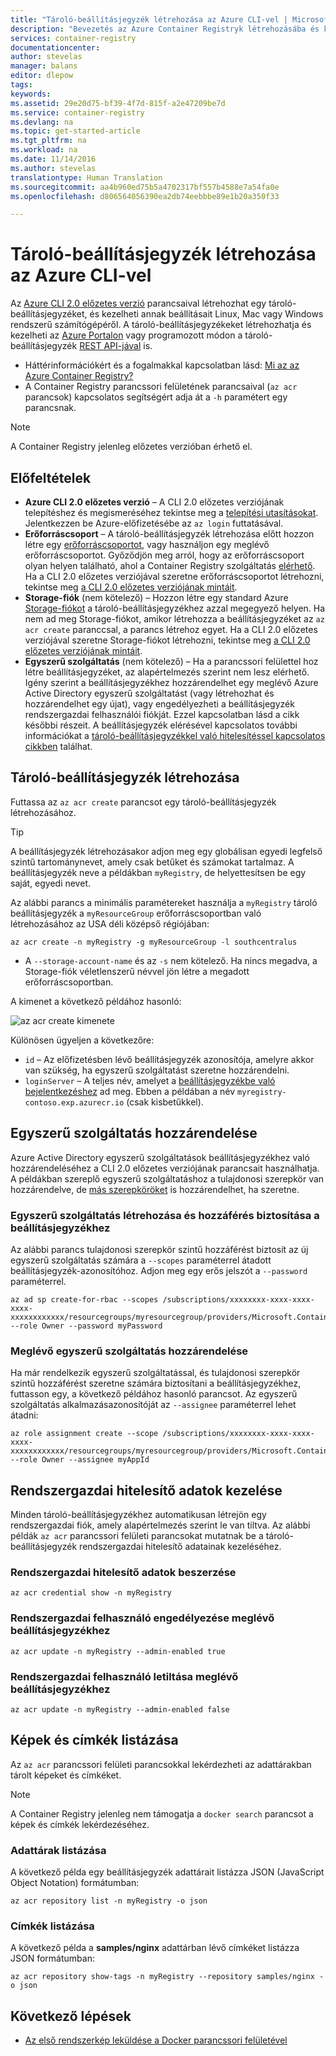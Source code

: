 ```yaml
---
title: "Tároló-beállításjegyzék létrehozása az Azure CLI-vel | Microsoft Docs"
description: "Bevezetés az Azure Container Registryk létrehozásába és kezelésébe az Azure CLI 2.0 előzetes verziójával"
services: container-registry
documentationcenter: 
author: stevelas
manager: balans
editor: dlepow
tags: 
keywords: 
ms.assetid: 29e20d75-bf39-4f7d-815f-a2e47209be7d
ms.service: container-registry
ms.devlang: na
ms.topic: get-started-article
ms.tgt_pltfrm: na
ms.workload: na
ms.date: 11/14/2016
ms.author: stevelas
translationtype: Human Translation
ms.sourcegitcommit: aa4b960ed75b5a4702317bf557b4588e7a54fa0e
ms.openlocfilehash: d806564056390ea2db74eebbbe89e1b20a350f33

---
```

# <a name="create-a-container-registry-using-the-azure-cli"></a>Tároló-beállításjegyzék létrehozása az Azure CLI-vel
Az [Azure CLI 2.0 előzetes verzió](https://github.com/Azure/azure-cli) parancsaival létrehozhat egy tároló-beállításjegyzéket, és kezelheti annak beállításait Linux, Mac vagy Windows rendszerű számítógépéről. A tároló-beállításjegyzékeket létrehozhatja és kezelheti az [Azure Portalon](container-registry-get-started-portal.md) vagy programozott módon a tároló-beállításjegyzék [REST API-jával](https://go.microsoft.com/fwlink/p/?linkid=834376) is.


* Háttérinformációkért és a fogalmakkal kapcsolatban lásd: [Mi az az Azure Container Registry?](container-registry-intro.md)
* A Container Registry parancssori felületének parancsaival (`az acr` parancsok) kapcsolatos segítségért adja át a `-h` paramétert egy parancsnak.

> [!NOTE]
> A Container Registry jelenleg előzetes verzióban érhető el.
> 
> 

## <a name="prerequisites"></a>Előfeltételek
* **Azure CLI 2.0 előzetes verzió** – A CLI 2.0 előzetes verziójának telepítéshez és megismeréséhez tekintse meg a [telepítési utasításokat](https://github.com/Azure/azure-cli/blob/master/README.rst). Jelentkezzen be Azure-előfizetésébe az `az login` futtatásával.
* **Erőforráscsoport** – A tároló-beállításjegyzék létrehozása előtt hozzon létre egy [erőforráscsoportot](../azure-resource-manager/resource-group-overview.md#resource-groups), vagy használjon egy meglévő erőforráscsoportot. Győződjön meg arról, hogy az erőforráscsoport olyan helyen található, ahol a Container Registry szolgáltatás [elérhető](https://azure.microsoft.com/regions/services/). Ha a CLI 2.0 előzetes verziójával szeretne erőforráscsoportot létrehozni, tekintse meg [a CLI 2.0 előzetes verziójának mintáit](https://github.com/Azure/azure-cli-samples/tree/master/arm). 
* **Storage-fiók** (nem kötelező) – Hozzon létre egy standard Azure [Storage-fiókot](../storage/storage-introduction.md) a tároló-beállításjegyzékhez azzal megegyező helyen. Ha nem ad meg Storage-fiókot, amikor létrehozza a beállításjegyzéket az `az acr create` paranccsal, a parancs létrehoz egyet. Ha a CLI 2.0 előzetes verziójával szeretne Storage-fiókot létrehozni, tekintse meg [a CLI 2.0 előzetes verziójának mintáit](https://github.com/Azure/azure-cli-samples/tree/master/storage).
* **Egyszerű szolgáltatás** (nem kötelező) – Ha a parancssori felülettel hoz létre beállításjegyzéket, az alapértelmezés szerint nem lesz elérhető. Igény szerint a beállításjegyzékhez hozzárendelhet egy meglévő Azure Active Directory egyszerű szolgáltatást (vagy létrehozhat és hozzárendelhet egy újat), vagy engedélyezheti a beállításjegyzék rendszergazdai felhasználói fiókját. Ezzel kapcsolatban lásd a cikk későbbi részeit. A beállításjegyzék elérésével kapcsolatos további információkat a [tároló-beállításjegyzékkel való hitelesítéssel kapcsolatos cikkben](container-registry-authentication.md) találhat. 

## <a name="create-a-container-registry"></a>Tároló-beállításjegyzék létrehozása
Futtassa az `az acr create` parancsot egy tároló-beállításjegyzék létrehozásához. 

> [!TIP]
> A beállításjegyzék létrehozásakor adjon meg egy globálisan egyedi legfelső szintű tartománynevet, amely csak betűket és számokat tartalmaz. A beállításjegyzék neve a példákban `myRegistry`, de helyettesítsen be egy saját, egyedi nevet. 
> 
> 

Az alábbi parancs a minimális paramétereket használja a `myRegistry` tároló beállításjegyzék a `myResourceGroup` erőforráscsoportban való létrehozásához az USA déli középső régiójában:

```azurecli
az acr create -n myRegistry -g myResourceGroup -l southcentralus
```

* A `--storage-account-name` és az `-s` nem kötelező. Ha nincs megadva, a Storage-fiók véletlenszerű névvel jön létre a megadott erőforráscsoportban.

A kimenet a következő példához hasonló:

![az acr create kimenete](./media/container-registry-get-started-azure-cli/acr_create.png)


Különösen ügyeljen a következőre:

* `id` – Az előfizetésben lévő beállításjegyzék azonosítója, amelyre akkor van szükség, ha egyszerű szolgáltatást szeretne hozzárendelni. 
* `loginServer` – A teljes név, amelyet a [beállításjegyzékbe való bejelentkezéshez](container-registry-authentication.md) ad meg. Ebben a példában a név `myregistry-contoso.exp.azurecr.io` (csak kisbetűkkel).

## <a name="assign-a-service-principal"></a>Egyszerű szolgáltatás hozzárendelése
Azure Active Directory egyszerű szolgáltatások beállításjegyzékhez való hozzárendeléséhez a CLI 2.0 előzetes verziójának parancsait használhatja. A példákban szereplő egyszerű szolgáltatáshoz a tulajdonosi szerepkör van hozzárendelve, de [más szerepköröket](../active-directory/role-based-access-control-configure.md) is hozzárendelhet, ha szeretne.

### <a name="create-a-service-principal-and-assign-access-to-the-registry"></a>Egyszerű szolgáltatás létrehozása és hozzáférés biztosítása a beállításjegyzékhez
Az alábbi parancs tulajdonosi szerepkör szintű hozzáférést biztosít az új egyszerű szolgáltatás számára a `--scopes` paraméterrel átadott beállításjegyzék-azonosítóhoz. Adjon meg egy erős jelszót a `--password` paraméterrel.

```azurecli
az ad sp create-for-rbac --scopes /subscriptions/xxxxxxxx-xxxx-xxxx-xxxx-xxxxxxxxxxxx/resourcegroups/myresourcegroup/providers/Microsoft.ContainerRegistry/registries/myregistry --role Owner --password myPassword
```



### <a name="assign-an-existing-service-principal"></a>Meglévő egyszerű szolgáltatás hozzárendelése
Ha már rendelkezik egyszerű szolgáltatással, és tulajdonosi szerepkör szintű hozzáférést szeretne számára biztosítani a beállításjegyzékhez, futtasson egy, a következő példához hasonló parancsot. Az egyszerű szolgáltatás alkalmazásazonosítóját az `--assignee` paraméterrel lehet átadni:

```azurecli
az role assignment create --scope /subscriptions/xxxxxxxx-xxxx-xxxx-xxxx-xxxxxxxxxxxx/resourcegroups/myresourcegroup/providers/Microsoft.ContainerRegistry/registries/myregistry --role Owner --assignee myAppId
```



## <a name="manage-admin-credentials"></a>Rendszergazdai hitelesítő adatok kezelése
Minden tároló-beállításjegyzékhez automatikusan létrejön egy rendszergazdai fiók, amely alapértelmezés szerint le van tiltva. Az alábbi példák `az acr` parancssori felületi parancsokat mutatnak be a tároló-beállításjegyzék rendszergazdai hitelesítő adatainak kezeléséhez.

### <a name="obtain-admin-user-credentials"></a>Rendszergazdai hitelesítő adatok beszerzése
```azurecli
az acr credential show -n myRegistry
```

### <a name="enable-admin-user-for-an-existing-registry"></a>Rendszergazdai felhasználó engedélyezése meglévő beállításjegyzékhez
```azurecli
az acr update -n myRegistry --admin-enabled true
```

### <a name="disable-admin-user-for-an-existing-registry"></a>Rendszergazdai felhasználó letiltása meglévő beállításjegyzékhez
```azurecli
az acr update -n myRegistry --admin-enabled false
```

## <a name="list-images-and-tags"></a>Képek és címkék listázása
Az `az acr` parancssori felületi parancsokkal lekérdezheti az adattárakban tárolt képeket és címkéket. 

> [!NOTE]
> A Container Registry jelenleg nem támogatja a `docker search` parancsot a képek és címkék lekérdezéséhez.


### <a name="list-repositories"></a>Adattárak listázása
A következő példa egy beállításjegyzék adattárait listázza JSON (JavaScript Object Notation) formátumban:

```azurecli
az acr repository list -n myRegistry -o json
```

### <a name="list-tags"></a>Címkék listázása
A következő példa a **samples/nginx** adattárban lévő címkéket listázza JSON formátumban:

```azurecli
az acr repository show-tags -n myRegistry --repository samples/nginx -o json
```

## <a name="next-steps"></a>Következő lépések
* [Az első rendszerkép leküldése a Docker parancssori felületével](container-registry-get-started-docker-cli.md)




<!--HONumber=Nov16_HO3-->


